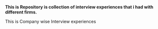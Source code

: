 **This is Repository is collection of interview experiences that i had with different firms.**


This is Company wise Interview experiences
